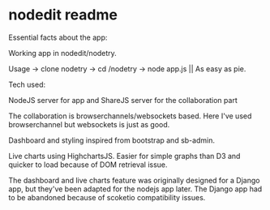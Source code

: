 # nodedit readme

Essential facts about the app:

Working app in nodedit/nodetry.

Usage -> clone nodetry -> cd /nodetry -> node app.js || As easy as pie.

Tech used:

NodeJS server for app and ShareJS server for the collaboration part

The collaboration is browserchannels/websockets based. Here I've used browserchannel but websockets is just as good.

Dashboard and styling inspired from bootstrap and sb-admin. 

Live charts using HighchartsJS. Easier for simple graphs than D3 and quicker to load because of DOM retrieval issue.

The dashboard and live charts feature was originally designed for a Django app, but they've been adapted for the nodejs app later. The Django app had to be abandoned because of scoketio compatibility issues. 
